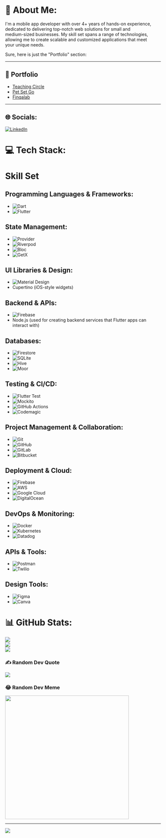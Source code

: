 # 💫 About Me:
I'm a mobile app developer with over 4+ years of hands-on experience, <br>dedicated to delivering top-notch web solutions for small and <br>medium-sized businesses. My skill set spans a range of technologies, <br>allowing me to create scalable and customized applications that meet <br>your unique needs.

Sure, here is just the "Portfolio" section:

---

## 💼 Portfolio
- [Teaching Circle](https://teachingcircle.one/)
- [Pet Set Go](https://petsetgo.com/)
- [Finqalab](https://www.finqalab.com/)

---
## 🌐 Socials:
[![LinkedIn](https://img.shields.io/badge/LinkedIn-%230077B5.svg?logo=linkedin&logoColor=white)](https://www.linkedin.com/in/husnain-asghar-b501a0163/) 

# 💻 Tech Stack:
# Skill Set

## Programming Languages & Frameworks:
- ![Dart](https://img.shields.io/badge/dart-%230175C2.svg?style=for-the-badge&logo=dart&logoColor=white)
- ![Flutter](https://img.shields.io/badge/flutter-%2302569B.svg?style=for-the-badge&logo=flutter&logoColor=white)

## State Management:
- ![Provider](https://img.shields.io/badge/provider-%230D47A1.svg?style=for-the-badge&logo=flutter&logoColor=white)
- ![Riverpod](https://img.shields.io/badge/riverpod-%234CAF50.svg?style=for-the-badge&logo=flutter&logoColor=white)
- ![Bloc](https://img.shields.io/badge/bloc-%23FBAE17.svg?style=for-the-badge&logo=flutter&logoColor=white)
- ![GetX](https://img.shields.io/badge/getx-%231C2833.svg?style=for-the-badge&logo=flutter&logoColor=white)

## UI Libraries & Design:
- ![Material Design](https://img.shields.io/badge/material%20design-%230081CB.svg?style=for-the-badge&logo=material-design&logoColor=white)
- Cupertino (iOS-style widgets)

## Backend & APIs:
- ![Firebase](https://img.shields.io/badge/firebase-%23039BE5.svg?style=for-the-badge&logo=firebase)
- Node.js (used for creating backend services that Flutter apps can interact with)

## Databases:
- ![Firestore](https://img.shields.io/badge/firestore-%23FFA000.svg?style=for-the-badge&logo=firebase&logoColor=white)
- ![SQLite](https://img.shields.io/badge/sqlite-%2307405e.svg?style=for-the-badge&logo=sqlite&logoColor=white)
- ![Hive](https://img.shields.io/badge/hive-%230E4E67.svg?style=for-the-badge&logo=flutter&logoColor=white)
- ![Moor](https://img.shields.io/badge/moor-%23FF6200.svg?style=for-the-badge&logo=flutter&logoColor=white)

## Testing & CI/CD:
- ![Flutter Test](https://img.shields.io/badge/flutter%20test-%234CAF50.svg?style=for-the-badge&logo=flutter&logoColor=white)
- ![Mockito](https://img.shields.io/badge/mockito-%23C8232C.svg?style=for-the-badge&logo=flutter&logoColor=white)
- ![GitHub Actions](https://img.shields.io/badge/github%20actions-%232671E5.svg?style=for-the-badge&logo=githubactions&logoColor=white)
- ![Codemagic](https://img.shields.io/badge/codemagic-%23103A53.svg?style=for-the-badge&logo=codemagic&logoColor=white)

## Project Management & Collaboration:
- ![Git](https://img.shields.io/badge/git-%23F05033.svg?style=for-the-badge&logo=git&logoColor=white)
- ![GitHub](https://img.shields.io/badge/github-%23121011.svg?style=for-the-badge&logo=github&logoColor=white)
- ![GitLab](https://img.shields.io/badge/gitlab-%23181717.svg?style=for-the-badge&logo=gitlab&logoColor=white)
- ![Bitbucket](https://img.shields.io/badge/bitbucket-%230047B3.svg?style=for-the-badge&logo=bitbucket&logoColor=white)

## Deployment & Cloud:
- ![Firebase](https://img.shields.io/badge/firebase-a08021?style=for-the-badge&logo=firebase&logoColor=ffcd34)
- ![AWS](https://img.shields.io/badge/AWS-%23FF9900.svg?style=for-the-badge&logo=amazon-aws&logoColor=white)
- ![Google Cloud](https://img.shields.io/badge/GoogleCloud-%234285F4.svg?style=for-the-badge&logo=google-cloud&logoColor=white)
- ![DigitalOcean](https://img.shields.io/badge/DigitalOcean-%230167ff.svg?style=for-the-badge&logo=digitalOcean&logoColor=white)

## DevOps & Monitoring:
- ![Docker](https://img.shields.io/badge/docker-%230db7ed.svg?style=for-the-badge&logo=docker&logoColor=white)
- ![Kubernetes](https://img.shields.io/badge/kubernetes-%23326ce5.svg?style=for-the-badge&logo=kubernetes&logoColor=white)
- ![Datadog](https://img.shields.io/badge/datadog-%23632CA6.svg?style=for-the-badge&logo=datadog&logoColor=white)

## APIs & Tools:
- ![Postman](https://img.shields.io/badge/Postman-FF6C37?style=for-the-badge&logo=postman&logoColor=white)
- ![Twilio](https://img.shields.io/badge/Twilio-F22F46?style=for-the-badge&logo=Twilio&logoColor=white)

## Design Tools:
- ![Figma](https://img.shields.io/badge/figma-%23F24E1E.svg?style=for-the-badge&logo=figma&logoColor=white)
- ![Canva](https://img.shields.io/badge/Canva-%2300C4CC.svg?style=for-the-badge&logo=Canva&logoColor=white)

# 📊 GitHub Stats:
![](https://github-readme-stats.vercel.app/api?username=wahid-dev1&theme=radical&hide_border=true&include_all_commits=true&count_private=true)<br/>
![](https://github-readme-streak-stats.herokuapp.com/?user=wahid-dev1&theme=radical&hide_border=true)<br/>
![](https://github-readme-stats.vercel.app/api/top-langs/?username=wahid-dev1&theme=radical&hide_border=true&include_all_commits=true&count_private=true&layout=compact)

### ✍️ Random Dev Quote
![](https://quotes-github-readme.vercel.app/api?type=horizontal&theme=radical)

### 😂 Random Dev Meme
<img src='https://memer-new.vercel.app/' style="height: 400px;"/>

---
[![](https://visitcount.itsvg.in/api?id=wahid-dev1&icon=0&color=0)](https://visitcount.itsvg.in)

<!-- Proudly created with GPRM ( https://gprm.itsvg.in ) -->
